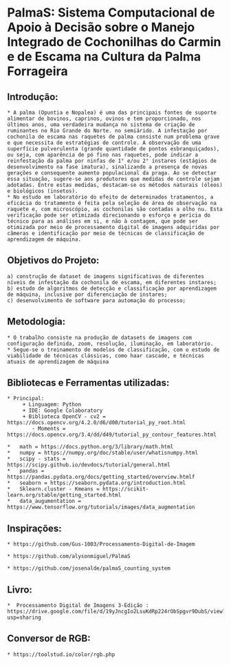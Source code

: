 # PalmaS: Sistema Computacional de Apoio à Decisão sobre o Manejo Integrado de Cochonilhas do Carmin e de Escama na Cultura da Palma Forrageira

## Introdução: 
    * A palma (Opuntia e Nopalea) é uma das principais fontes de suporte alimentar de bovinos, caprinos, ovinos e tem proporcionado, nos últimos anos, uma verdadeira mudança no sistema de criação de ruminantes no Rio Grande do Norte. no semiárido. A infestação por cochonila de escama nas raquetes de palma consiste num problema grave e que necessita de estratégias de controle. A observação de uma superfície pulverulenta (grande quantidade de pontos esbranquiçados), ou seja, com aparência de pó fino nas raquetes, pode indicar a reinfestação da palma por ninfas de 1° e/ou 2° ínstares (estágios de desenvolvimento na fase imatura), sinalizando a presença de novas gerações e consequente aumento populacional da praga. Ao se detectar essa situação, sugere-se aos produtores que medidas de controle sejam adotadas. Entre estas medidas, destacam-se os métodos naturais (óleos) e biológicos (insetos). 
    * No estudo em laboratório do efeito de determinados tratamentos, a eficácia do tratamento é feita pela seleção de área de observação na raquete e, com microscópio, as cochonilas são contadas a olho nu. Esta verificação pode ser otimizada direcionando o esforço e perícia do técnico para as análises em si, e não à contagem, que pode ser otimizada por meio de processamento digital de imagens adquiridas por câmeras e identificação por meio de técnicas de classificação de aprendizagem de máquina.
    
## Objetivos do Projeto:
    a) construção de dataset de imagens significativas de diferentes níveis de infestação da cochonila de escama, em diferentes instares; 
    b) estudo de algoritmos de detecção e classificação por aprendizagem de máquina, inclusive por diferenciação de instares; 
    c) desenvolvimento de software para automação do processo;

## Metodologia:
    * O trabalho consiste na produção de datasets de imagens com configuração definida, zoom, resolução, iluminação, em laboratório. 
    * Segue-se o treinamento de modelos de classificação, com o estudo de viabilidade de técnicas clássicas, como haar cascade, e técnicas atuais de aprendizagem de máquina

## Bibliotecas e Ferramentas utilizadas:
    * Principal:   
         + Linguagem: Python
         + IDE: Google Colaboratory
         + Biblioteca OpenCV - cv2 = https://docs.opencv.org/4.2.0/d6/d00/tutorial_py_root.html   
            - Moments = https://docs.opencv.org/3.4/dd/d49/tutorial_py_contour_features.html
    
    *   math = https://docs.python.org/3/library/math.html
    *   numpy = https://numpy.org/doc/stable/user/whatisnumpy.html
    *   scipy - stats = https://scipy.github.io/devdocs/tutorial/general.html    
    *   pandas = https://pandas.pydata.org/docs/getting_started/overview.htmlf
    *   seaborn = https://seaborn.pydata.org/introduction.html
    *   Sklearn.cluster - Kmeans = https://scikit-learn.org/stable/getting_started.html
    *   data_augumentation = https://www.tensorflow.org/tutorials/images/data_augmentation

## Inspirações:
    * https://github.com/Gus-1003/Processamento-Digital-de-Imagem
    
    * https://github.com/alysonmiguel/PalmaS
    
    * https://github.com/josenalde/palmaS_counting_system

##  Livro:
    *  Processamento Digital de Imagens 3-Edição : https://drive.google.com/file/d/19yJncgIo2LsuKdRp224rObSpgvr9DubS/view?usp=sharing
   
   
## Conversor de RGB:
    * https://toolstud.io/color/rgb.php
